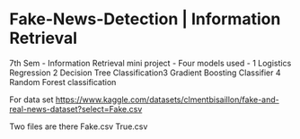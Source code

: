 # Fake-News-Detection | Information Retrieval 
7th Sem - Information Retrieval mini project - Four models used - 
1 Logistics Regression 2 Decision Tree Classification3 Gradient Boosting Classifier 4 Random Forest classification

For data set
https://www.kaggle.com/datasets/clmentbisaillon/fake-and-real-news-dataset?select=Fake.csv

Two files are there Fake.csv True.csv

